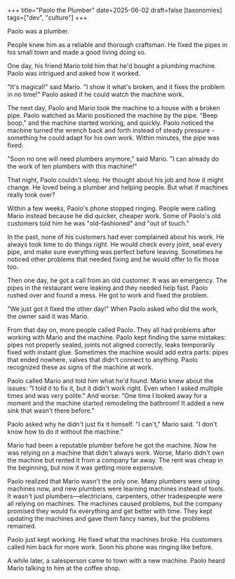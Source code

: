 +++
title="Paolo the Plumber"
date=2025-06-02
draft=false
[taxonomies]
tags=["dev", "culture"]
+++

Paolo was a plumber.

People knew him as a reliable and thorough craftsman.
He fixed the pipes in his small town and made a good living doing so.

One day, his friend Mario told him that he'd bought a plumbing machine.
Paolo was intrigued and asked how it worked.

"It's magical!" said Mario.
"I show it what's broken, and it fixes the problem in no time!"
Paolo asked if he could watch the machine work.

The next day, Paolo and Mario took the machine to a house with a broken pipe.
Paolo watched as Mario positioned the machine by the pipe.
"Beep boop," and the machine started working, and quickly.
Paolo noticed the machine turned the wrench back and forth instead of steady pressure - something he could adapt for his own work.
Within minutes, the pipe was fixed.

"Soon no one will need plumbers anymore," said Mario.
"I can already do the work of ten plumbers with this machine!"

That night, Paolo couldn't sleep.
He thought about his job and how it might change.
He loved being a plumber and helping people.
But what if machines really took over?

Within a few weeks, Paolo's phone stopped ringing.
People were calling Mario instead because he did quicker, cheaper work.
Some of Paolo's old customers told him he was "old-fashioned" and "out of touch."

In the past, none of his customers had ever complained about his work.
He always took time to do things right.
He would check every joint, seal every pipe, and make sure everything was perfect before leaving.
Sometimes he noticed other problems that needed fixing and he would offer to fix those too.

Then one day, he got a call from an old customer.
It was an emergency.
The pipes in the restaurant were leaking and they needed help fast.
Paolo rushed over and found a mess.
He got to work and fixed the problem.

"We just got it fixed the other day!"
When Paolo asked who did the work, the owner said it was Mario.

From that day on, more people called Paolo.
They all had problems after working with Mario and the machine.
Paolo kept finding the same mistakes: pipes not properly sealed, joints not aligned correctly, leaks temporarily fixed with instant glue.
Sometimes the machine would add extra parts: pipes that ended nowhere, valves that didn't connect to anything.
Paolo recognized these as signs of the machine at work.

Paolo called Mario and told him what he'd found.
Mario knew about the issues: "I told it to fix it, but it didn't work right. Even when I asked multiple times and was very polite."
And worse: "One time I looked away for a moment and the machine started remodeling the bathroom! It added a new sink that wasn't there before."

Paolo asked why he didn't just fix it himself.
"I can't," Mario said.
"I don't know how to do it without the machine."

Mario had been a reputable plumber before he got the machine.
Now he was relying on a machine that didn't always work.
Worse, Mario didn't own the machine but rented it from a company far away.
The rent was cheap in the beginning, but now it was getting more expensive.

Paolo realized that Mario wasn't the only one.
Many plumbers were using machines now, and new plumbers were learning machines instead of tools.
It wasn't just plumbers—electricians, carpenters, other tradespeople were all relying on machines.
The machines caused problems, but the company promised they would fix everything and get better with time.
They kept updating the machines and gave them fancy names, but the problems remained.

Paolo just kept working. 
He fixed what the machines broke.
His customers called him back for more work. 
Soon his phone was ringing like before.

A while later, a salesperson came to town with a new machine.
Paolo heard Mario talking to him at the coffee shop.